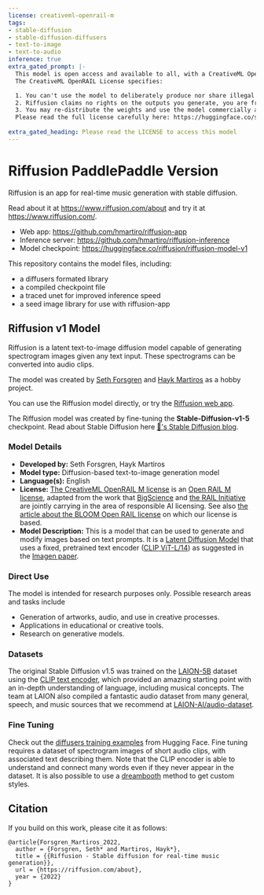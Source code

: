 ```yaml
---
license: creativeml-openrail-m
tags:
- stable-diffusion
- stable-diffusion-diffusers
- text-to-image
- text-to-audio
inference: true
extra_gated_prompt: |-
  This model is open access and available to all, with a CreativeML OpenRAIL-M license further specifying rights and usage.
  The CreativeML OpenRAIL License specifies: 

  1. You can't use the model to deliberately produce nor share illegal or harmful outputs or content 
  2. Riffusion claims no rights on the outputs you generate, you are free to use them and are accountable for their use which must not go against the provisions set in the license
  3. You may re-distribute the weights and use the model commercially and/or as a service. If you do, please be aware you have to include the same use restrictions as the ones in the license and share a copy of the CreativeML OpenRAIL-M to all your users (please read the license entirely and carefully)
  Please read the full license carefully here: https://huggingface.co/spaces/CompVis/stable-diffusion-license
      
extra_gated_heading: Please read the LICENSE to access this model
---
```


# Riffusion PaddlePaddle Version

Riffusion is an app for real-time music generation with stable diffusion.

Read about it at https://www.riffusion.com/about and try it at https://www.riffusion.com/.

* Web app: https://github.com/hmartiro/riffusion-app
* Inference server: https://github.com/hmartiro/riffusion-inference
* Model checkpoint: https://huggingface.co/riffusion/riffusion-model-v1

This repository contains the model files, including:

 * a diffusers formated library
 * a compiled checkpoint file
 * a traced unet for improved inference speed
 * a seed image library for use with riffusion-app

## Riffusion v1 Model

Riffusion is a latent text-to-image diffusion model capable of generating spectrogram images given any text input. These spectrograms can be converted into audio clips.

The model was created by [Seth Forsgren](https://sethforsgren.com/) and [Hayk Martiros](https://haykmartiros.com/) as a hobby project.

You can use the Riffusion model directly, or try the [Riffusion web app](https://www.riffusion.com/).

The Riffusion model was created by fine-tuning the **Stable-Diffusion-v1-5** checkpoint. Read about Stable Diffusion here [🤗's Stable Diffusion blog](https://huggingface.co/blog/stable_diffusion).

### Model Details
- **Developed by:** Seth Forsgren, Hayk Martiros
- **Model type:** Diffusion-based text-to-image generation model
- **Language(s):** English
- **License:** [The CreativeML OpenRAIL M license](https://huggingface.co/spaces/CompVis/stable-diffusion-license) is an [Open RAIL M license](https://www.licenses.ai/blog/2022/8/18/naming-convention-of-responsible-ai-licenses), adapted from the work that [BigScience](https://bigscience.huggingface.co/) and [the RAIL Initiative](https://www.licenses.ai/) are jointly carrying in the area of responsible AI licensing. See also [the article about the BLOOM Open RAIL license](https://bigscience.huggingface.co/blog/the-bigscience-rail-license) on which our license is based.
- **Model Description:** This is a model that can be used to generate and modify images based on text prompts. It is a [Latent Diffusion Model](https://arxiv.org/abs/2112.10752) that uses a fixed, pretrained text encoder ([CLIP ViT-L/14](https://arxiv.org/abs/2103.00020)) as suggested in the [Imagen paper](https://arxiv.org/abs/2205.11487).

### Direct Use 
The model is intended for research purposes only. Possible research areas and
tasks include

- Generation of artworks, audio, and use in creative processes.
- Applications in educational or creative tools.
- Research on generative models.

### Datasets
The original Stable Diffusion v1.5 was trained on the [LAION-5B](https://arxiv.org/abs/2210.08402) dataset using the [CLIP text encoder](https://openai.com/blog/clip/), which provided an amazing starting point with an in-depth understanding of language, including musical concepts. The team at LAION also compiled a fantastic audio dataset from many general, speech, and music sources that we recommend at [LAION-AI/audio-dataset](https://github.com/LAION-AI/audio-dataset/blob/main/data_collection/README.md).

### Fine Tuning

Check out the [diffusers training examples](https://huggingface.co/docs/diffusers/training/overview) from Hugging Face. Fine tuning requires a dataset of spectrogram images of short audio clips, with associated text describing them. Note that the CLIP encoder is able to understand and connect many words even if they never appear in the dataset. It is also possible to use a [dreambooth](https://huggingface.co/blog/dreambooth) method to get custom styles.

## Citation

If you build on this work, please cite it as follows:

```
@article{Forsgren_Martiros_2022,
  author = {Forsgren, Seth* and Martiros, Hayk*},
  title = {{Riffusion - Stable diffusion for real-time music generation}},
  url = {https://riffusion.com/about},
  year = {2022}
}
```